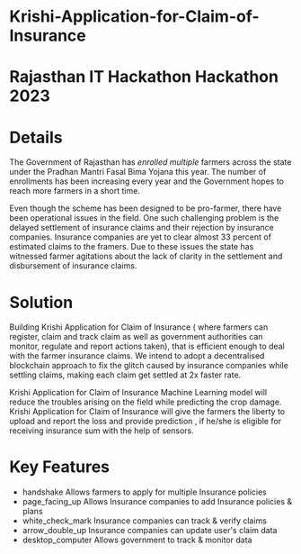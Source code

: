 # Krishi-Application-for-Claim-of-Insurance

# Rajasthan IT Hackathon  Hackathon 2023

# Details

The Government of Rajasthan  has *enrolled multiple* farmers across the state under the Pradhan Mantri Fasal Bima Yojana this year. The number of enrollments has been increasing every year and the Government hopes to reach more farmers in a short time.

Even though the scheme has been designed to be pro-farmer, there have been operational issues in the field. One such challenging problem is the delayed settlement of insurance claims and their rejection by insurance companies. Insurance companies are yet to clear almost 33 percent of estimated claims to the framers. Due to these issues the state has witnessed farmer agitations about the lack of clarity in the settlement and disbursement of insurance claims.

# Solution
Building Krishi Application for Claim of Insurance ( where farmers can register, claim and track claim as well as government authorities can monitor, regulate and report actions taken), that is efficient enough to deal with the farmer insurance claims. We intend to adopt a decentralised blockchain approach to fix the glitch caused by insurance companies while settling claims, making each claim get settled at 2x faster rate.

Krishi Application for Claim of Insurance Machine Learning model will reduce the troubles arising on the field while predicting the crop damage. Krishi Application for Claim of Insurance will give the farmers the liberty to upload and report the loss and provide prediction , if he/she is eligible for receiving insurance sum with the help of sensors.

# Key Features
* handshake Allows farmers to apply for multiple Insurance policies
* page_facing_up Allows Insurance companies to add Insurance policies & plans
* white_check_mark Insurance companies can track & verify claims
* arrow_double_up Insurance companies can update user's claim data
* desktop_computer Allows government to track & monitor data
